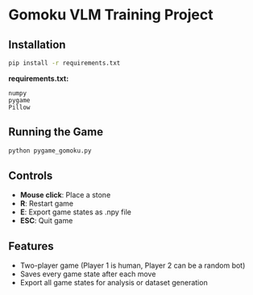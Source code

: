 # Gomoku VLM Training Project

## Installation

```bash
pip install -r requirements.txt
```

**requirements.txt:**
```
numpy
pygame
Pillow
```

## Running the Game

```bash
python pygame_gomoku.py
```

## Controls

- **Mouse click**: Place a stone
- **R**: Restart game
- **E**: Export game states as .npy file
- **ESC**: Quit game

## Features

- Two-player game (Player 1 is human, Player 2 can be a random bot)
- Saves every game state after each move
- Export all game states for analysis or dataset generation
